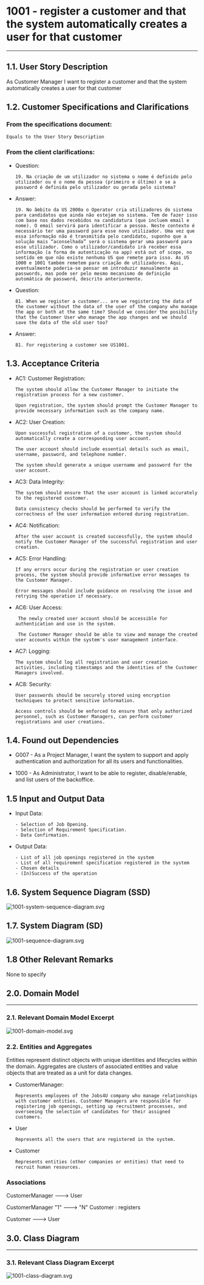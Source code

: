 # 1001 -  register a customer and that the system automatically creates a user for that customer

--------

## 1.1. User Story Description

As Customer Manager I want to register a customer and that the system automatically creates a user for that customer

## 1.2. Customer Specifications and Clarifications

### From the specifications document:

    Equals to the User Story Description

### From the client clarifications:

* Question:

      19. Na criação de um utilizador no sistema o nome é definido pelo utilizador ou é o nome da pessoa (primeiro e último) e se a password é definida pelo utilizador ou gerada pelo sistema?

* Answer:

      19. No âmbito da US 2000a o Operator cria utilizadores do sistema para candidatos que ainda não estejam no sistema. Tem de fazer isso com base nos dados recebidos na candidatura (que incluem email e nome). O email servirá para identificar a pessoa. Neste contexto é necessário ter uma password para esse novo utilizador. Uma vez que essa informação não é transmitida pelo candidato, suponho que a solução mais “aconselhada” será o sistema gerar uma password para esse utilizador. Como o utilizador/candidato irá receber essa informação (a forma de autenticação na app) está out of scope, no sentido em que não existe nenhuma US que remete para isso. As US 1000 e 1001 também remetem para criação de utilizadores. Aqui, eventualmente poderia-se pensar em introduzir manualmente as passwords, mas pode ser pelo mesmo mecanismo de definição automática de password, descrito anteriormente.
  
* Question:

      81. When we register a customer... are we registering the data of the customer without the data of the user of the company who manage the app or both at the same time? Should we consider the posibility that the Customer User who manage the app changes and we should save the data of the old user too?
    
* Answer:

      81. For registering a customer see US1001.

## 1.3. Acceptance Criteria
* AC1: Customer Registration:

      The system should allow the Customer Manager to initiate the registration process for a new customer.
      
      Upon registration, the system should prompt the Customer Manager to provide necessary information such as the company name.
  
* AC2: User Creation:
  
      Upon successful registration of a customer, the system should automatically create a corresponding user account.
  
      The user account should include essential details such as email, username, password, and telephone number.
  
      The system should generate a unique username and password for the user account.

* AC3: Data Integrity:
  
      The system should ensure that the user account is linked accurately to the registered customer.

      Data consistency checks should be performed to verify the correctness of the user information entered during registration.
  
* AC4: Notification:

      After the user account is created successfully, the system should notify the Customer Manager of the successful registration and user creation.
  
* AC5: Error Handling:

      If any errors occur during the registration or user creation process, the system should provide informative error messages to the Customer Manager.
  
      Error messages should include guidance on resolving the issue and retrying the operation if necessary.
  
* AC6: User Access:

       The newly created user account should be accessible for authentication and use in the system.

       The Customer Manager should be able to view and manage the created user accounts within the system's user management interface.
  
* AC7: Logging:

      The system should log all registration and user creation activities, including timestamps and the identities of the Customer Managers involved.
  
* AC8: Security:

      User passwords should be securely stored using encryption techniques to protect sensitive information.

      Access controls should be enforced to ensure that only authorized personnel, such as Customer Managers, can perform customer registrations and user creations.

## 1.4. Found out Dependencies

* G007 - As a Project Manager, I want the system to support and apply authentication and authorization for all its users and functionalities.

* 1000 - As Administrator, I want to be able to register, disable/enable, and list users of the backoffice.

## 1.5 Input and Output Data

* Input Data:

      - Selection of Job Opening.
      - Selection of Requirement Specification.
      - Data Confirmation.

* Output Data:

      - List of all job openings registered in the system
      - List of all requirement specification registered in the system
      - Chosen details
      - (In)Success of the operation

## 1.6. System Sequence Diagram (SSD)

![1001-system-sequence-diagram.svg](1001-system-sequence-diagram.svg)

## 1.7. System Diagram (SD)

![1001-sequence-diagram.svg](1001-sequence-diagram.svg)

## 1.8 Other Relevant Remarks

None to specify

## 2.0. Domain Model

----------------

### 2.1. Relevant Domain Model Excerpt

![1001-domain-model.svg](1001-domain-model.svg)

### 2.2. Entities and Aggregates

Entities represent distinct objects with unique identities and lifecycles within the domain. Aggregates are clusters of associated entities and value objects that are treated as a unit for data changes.


* CustomerManager:

      Represents employees of the Jobs4U company who manage relationships with customer entities. Customer Managers are responsible for registering job openings, setting up recruitment processes, and overseeing the selection of candidates for their assigned customers.

* User

      Represents all the users that are registered in the system.

* Customer

      Represents entities (other companies or entities) that need to recruit human resources.

### Associations

CustomerManager ---> User

CustomerManager "1" ---> "N" Customer : registers

Customer ---> User

## 3.0. Class Diagram

------------------

### 3.1. Relevant Class Diagram Excerpt

![1001-class-diagram.svg](1001-class-diagram.svg)